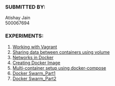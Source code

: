 ### SUBMITTED BY:

Atishay Jain 
<br>
500067694


### EXPERIMENTS:

 1. [Working with Vagrant](Lab_Experiment1_Atishay.pdf)
 2. [Sharing data between containers using volume](Lab_Experiment_2_Atishay.pdf)
 3. [Networks in Docker](Lab_Experiment_3_Atishay.pdf)
 4. [Creating Docker Image](Lab_Experiment_4_Atishay.pdf)
 5. [Multi-container setup using docker-compose](Lab_Experiment_5_Atishay.pdf)
 6. [Docker Swarm_Part1](Lab_Experiment_6_Atishay.pdf)
 7. [Docker Swarm_Part2](Lab_Experiment_7_Atishay.pdf)
